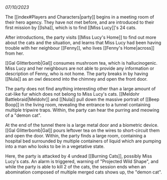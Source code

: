 *07/10/2023*

The [[index#Players and Characters|party]] begins in a meeting room of their hero agency. They have not met before, and are introduced to their first mission by [[Isha]], which is to find [[Miss Lucy]]'s 24 cats.

After introductions, the party visits [[Miss Lucy's Home]] to find out more about the cats and the situation, and learns that Miss Lucy had been having trouble with her neighbour [[Fenny]], who lives [[Fenny's Home|across]] from her.

[[Gal Glitterbomb|Gal]] consumes mushroom tea, which is hallucinogenic. Miss Lucy and her neighbours are not able to provide any information or description of Fenny, who is not home. The party breaks in by having [[Nula]] as an owl descend into the chimney and open the front door.

The party does not find anything interesting other than a large amount of cat-like fur which does not belong to Miss Lucy's cats. [[Meldohr Battlebraid|Meldohr]] and [[Nula]] pull down the massive portrait of [[Beep Boop]] in the living room, revealing the entrance to a tunnel containing multiple tripwire traps. Within, the party can hear the purring and meowing of a "demon cat".

At the end of the tunnel there is a large metal door and a biometric device. [[Gal Glitterbomb|Gal]] pours leftover tea on the wires to short-circuit them and open the door. Within, the party finds a large room, containing a hospital bed surrounded by multiple containers of liquid which are pumping into a man who looks to be in a vegetative state.

Here, the party is attacked by 4 undead [[Burning Cats]], possibly Miss Lucy's cats. An alarm is triggered, warning of "Projected Wild Shape", and while the party is able to kill 2 of the cats, the session ends when an abomination composed of multiple merged cats shows up, the "demon cat".